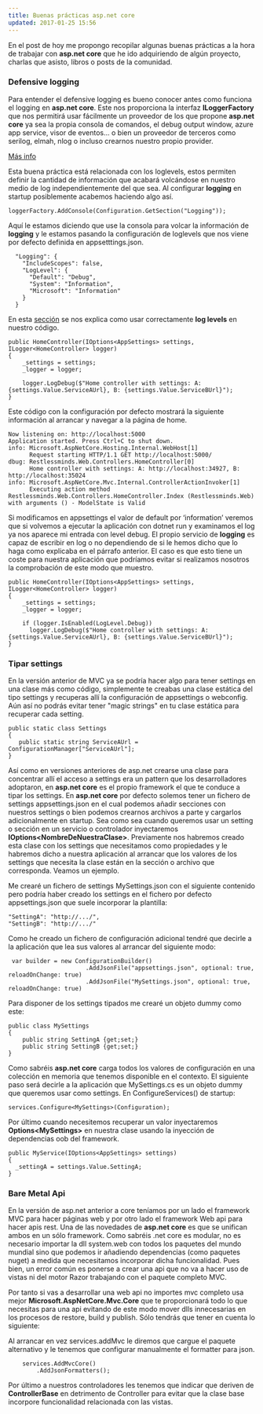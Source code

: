 ```yaml
---
title: Buenas prácticas asp.net core
updated: 2017-01-25 15:56
---
```


En el post de hoy me propongo recopilar algunas buenas prácticas a la hora de trabajar con <b>asp.net core</b> que he ido adquiriendo de algún proyecto, charlas
que asisto, libros o posts de la comunidad. 

### Defensive logging

Para entender el defensive logging es bueno conocer antes como funciona el logging en <b>asp.net core</b>. Este nos proporciona la interfaz <b>ILoggerFactory</b> que nos permitirá usar fácilmente un proveedor de los que propone <b>asp.net core</b> ya sea la propia consola de comandos, el debug output window, azure app service, visor de eventos… o bien un proveedor de terceros como serilog, elmah, nlog o incluso crearnos nuestro propio provider.  

<a href='https://docs.microsoft.com/en-us/aspnet/core/fundamentals/logging' title='Microsoft Docs - Logging'>Más info</a> 

Esta buena práctica está relacionada con los loglevels, estos permiten definir la cantidad de información que acabará volcándose en nuestro medio de log independientemente del que sea. Al configurar <b>logging</b> en startup posiblemente acabemos haciendo algo así. 

```
loggerFactory.AddConsole(Configuration.GetSection("Logging"));
```

Aquí le estamos diciendo que use la consola para volcar la información de <b>logging</b> y le estamos pasando la configuración de loglevels que nos viene por defecto definida en appsetttings.json. 

```
  "Logging": {
    "IncludeScopes": false,
    "LogLevel": {
      "Default": "Debug",
      "System": "Information",
      "Microsoft": "Information"
    }
  }
```

En esta <a href='https://docs.microsoft.com/en-us/aspnet/core/fundamentals/logging#log-level' title='Microsoft Docs Log Levels'>sección</a> se nos explica como usar correctamente <b>log levels</b> en nuestro código. 

```
public HomeController(IOptions<AppSettings> settings, ILogger<HomeController> logger)
{
    _settings = settings;
    _logger = logger;

    logger.LogDebug($"Home controller with settings: A: {settings.Value.ServiceAUrl}, B: {settings.Value.ServiceBUrl}");
}
```

Este código con la configuración por defecto mostrará la siguiente información al arrancar y navegar a la página de home. 

```
Now listening on: http://localhost:5000
Application started. Press Ctrl+C to shut down.
info: Microsoft.AspNetCore.Hosting.Internal.WebHost[1]
      Request starting HTTP/1.1 GET http://localhost:5000/
dbug: Restlessminds.Web.Controllers.HomeController[0]
      Home controller with settings: A: http://localhost:34927, B: http://localhost:35024
info: Microsoft.AspNetCore.Mvc.Internal.ControllerActionInvoker[1]
      Executing action method Restlessminds.Web.Controllers.HomeController.Index (Restlessminds.Web) with arguments () - ModelState is Valid
```

Si modificamos en appsettings el valor de default por ‘information’ veremos que si volvemos a ejecutar la aplicación con dotnet run y examinamos el log ya nos aparece mi entrada con level debug. El propio servicio de <b>logging</b> es capaz de escribir en log o no dependiendo de si le hemos dicho que lo haga como explicaba en el párrafo anterior. El caso es que esto tiene un coste para nuestra aplicación que podríamos evitar si realizamos nosotros la comprobación de este modo que muestro. 

```
public HomeController(IOptions<AppSettings> settings, ILogger<HomeController> logger)
{
    _settings = settings;
    _logger = logger;
    
    if (logger.IsEnabled(LogLevel.Debug))
      logger.LogDebug($"Home controller with settings: A: {settings.Value.ServiceAUrl}, B: {settings.Value.ServiceBUrl}");
}
```

### Tipar settings

En la versión anterior de MVC ya se podría hacer algo para tener settings en una clase más como código, simplemente te creabas una clase estática del tipo settings y recuperas allí la configuración de appsettings o webconfig.
Aún así no podrás evitar tener "magic strings" en tu clase estática para recuperar cada setting. 

```
public static class Settings
{
   public static string ServiceAUrl = ConfigurationManager["ServiceAUrl"];
}
```

Así como en versiones anteriores de asp.net crearse una clase para concentrar allí el acceso a settings era un pattern que los desarrolladores adoptaron, en <b>asp.net core</b> es el propio framework el que te conduce a tipar los settings. 
En <b>asp.net core</b> por defecto solemos tener un fichero de settings appsettings.json en el cual podemos añadir secciones con nuestros settings o bien podemos crearnos archivos a parte y cargarlos adicionalmente en startup. 
Sea como sea cuando queremos usar un setting o sección en un servicio o controlador inyectaremos <b>IOptions&lt;NombreDeNuestraClase&gt;</b>. Previamente nos habremos creado esta clase con los settings que necesitamos como propiedades y le habremos dicho a nuestra aplicación al arrancar que los valores de los settings que necesita la clase están en la sección o archivo que corresponda. Veamos un ejemplo. 

Me crearé un fichero de settings MySettings.json con el siguiente contenido pero podría haber creado los settings en el fichero por defecto appsettings.json que suele incorporar la plantilla: 

```
"SettingA": "http://.../",
"SettingB": "http://.../"
```

Como he creado un fichero de configuración adicional tendré que decirle a la aplicación que lea sus valores al arrancar del siguiente modo:

```
 var builder = new ConfigurationBuilder()
                      .AddJsonFile("appsettings.json", optional: true, reloadOnChange: true) 
                      .AddJsonFile("MySettings.json", optional: true, reloadOnChange: true) 
```

Para disponer de los settings tipados me crearé un objeto dummy como este:

```
public class MySettings
{
    public string SettingA {get;set;}
    public string SettingB {get;set;}
}
```

Como sabréis <b>asp.net core</b> carga todos los valores de configuración en una colección en memoria que tenemos disponible en el contexto. El siguiente paso será decirle a la aplicación que MySettings.cs es un objeto dummy que queremos usar como settings.
En ConfigureServices() de startup:

```
services.Configure<MySettings>(Configuration);
```

Por último cuando necesitemos recuperar un valor inyectaremos <b>Options&lt;MySettings&gt;</b> en nuestra clase usando la inyección de dependencias oob del framework. 

```
public MyService(IOptions<AppSettings> settings)
{
  _settingA = settings.Value.SettingA;
}
```

### Bare Metal Api 
En la versión de asp.net anterior a core teníamos por un lado el framework MVC para hacer páginas web y por otro lado el framework Web api para hacer apis rest. Una de las novedades de <b>asp.net core</b> es que se unifican ambos en un sólo framework. 
Como sabréis .net core es modular, no es necesario importar la dll system.web con todos los paquetes del mundo mundial sino que podemos ir añadiendo dependencias (como paquetes nuget) a medida que necesitamos incorporar dicha funcionalidad. 
Pues bien, un error común es ponerse a crear una api que no va a hacer uso de vistas ni del motor Razor trabajando con el paquete completo MVC. 

Por tanto si vas a desarrollar una web api no importes mvc completo usa mejor <b>Microsoft.AspNetCore.Mvc.Core</b> que te proporcionará todo lo que necesitas para una api evitando de este modo mover dlls innecesarias en los procesos de restore, build y publish. Sólo tendrás que tener en cuenta lo siguiente: 

Al arrancar en vez services.addMvc le diremos que cargue el paquete alternativo y le tenemos que configurar manualmente el formatter para json. 

```
    services.AddMvcCore()
        .AddJsonFormatters();
```

Por último a nuestros controladores les tenemos que indicar que deriven de <b>ControllerBase</b> en detrimento de Controller para evitar que la clase base incorpore funcionalidad relacionada con las vistas.

